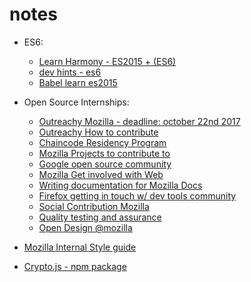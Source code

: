 # notes

- ES6:
	- [Learn Harmony - ES2015 + (ES6)](http://learnharmony.org/#/?_k=jwnytp)
	- [dev hints - es6](https://devhints.io/es6)
	- [Babel learn es2015](http://babeljs.io/learn-es2015/)

- Open Source Internships: 
	- [Outreachy Mozilla - deadline: october 22nd 2017 ](https://outreachy.gnome.org)
	- [Outreachy How to contribute](https://www.outreachy.org/apply/make-contributions/)
	- [Chaincode Residency Program](https://medium.com/@ChaincodeLabs/chaincode-residency-2018-26cd8a65d5f7)
	- [Mozilla Projects to contribute to](https://whatcanidoformozilla.org)
	- [Google open source community](https://opensource.google.com/community/)
	- [Mozilla Get involved with Web](https://wiki.mozilla.org/Webdev/GetInvolved)
	- [Writing documentation for Mozilla Docs](https://developer.mozilla.org/en-US/docs/Mozilla/Developer_guide/Introduction)
	- [Firefox getting in touch w/ dev tools community](http://firefox-dev.tools/#getting-in-touch)
	- [Social Contribution Mozilla](https://wiki.mozilla.org/Support/Social)
	- [Quality testing and assurance](https://quality.mozilla.org/teams/test-engineering/)
	- [Open Design @mozilla](https://blog.mozilla.org/OpenDesign/)
- [Mozilla Internal Style guide](http://mozweb.readthedocs.io/en/latest/reference/python-style.html)
- [Crypto.js - npm package](https://www.npmjs.com/package/crypto-js)

